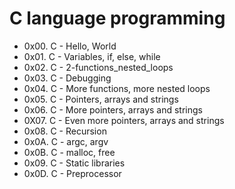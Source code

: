 # C language programming
- 0x00. C - Hello, World
- 0x01. C - Variables, if, else, while
- 0x02. C - 2-functions_nested_loops
- 0x03. C - Debugging 
- 0x04. C - More functions, more nested loops
- 0x05. C - Pointers, arrays and strings
- 0x06. C - More pointers, arrays and strings
- 0X07. C - Even more pointers, arrays and strings
- 0x08. C - Recursion
- 0x0A. C - argc, argv
- 0x0B. C - malloc, free
- 0x09. C - Static libraries
- 0x0D. C - Preprocessor
